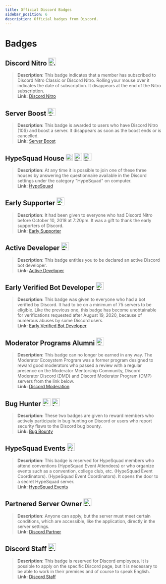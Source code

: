 ```yaml
---
title: Official Discord Badges
sidebar_position: 6
description: Official badges from Discord.
---
```


# Badges

## Discord Nitro <img src="/img/nitro.png" alt="DiscordNitro" width="25" />

> **Description:** This badge indicates that a member has subscribed to Discord Nitro Classic or Discord Nitro. Rolling your mouse over it indicates the date of subscription. It disappears at the end of the Nitro subscription. <br/> 
> **Link:** [Discord Nitro](https://discord.com/nitro) <br/>

## Server Boost <img src="/img/boost.png" alt="ServerBoost" width="25" />

> **Description:** This badge is awarded to users who have Discord Nitro (10$) and boost a server. It disappears as soon as the boost ends or is cancelled. <br/> 
> **Link:** [Server Boost](https://cdn.discordapp.com/attachments/448243386684538901/638866725013684225/multiboosting.png) <br/>

## HypeSquad House <img src="/img/bravery.png" alt="Bravery" width="22" /> <img src="/img/balance.png" alt="Balance" width="25" /> <img src="/img/brillance.png" alt="Brillance" width="25" />

> **Description:** At any time it is possible to join one of these three houses by answering the questionnaire available in the Discord settings under the category "HypeSquad" on computer. <br/> 
> **Link:** [HypeSquad](https://support.discord.com/hc/en-us/articles/360007553672-HypeSquad-House-Breakdown) <br/>

## Early Supporter <img src="/img/earlysupporter.png" alt="EarlySupporter" width="25" />

> **Description:** It had been given to everyone who had Discord Nitro before October 10, 2018 at 7:20pm. It was a gift to thank the early supporters of Discord. <br/> 
> **Link:** [Early Supporter](https://support.discord.com/hc/en-us/articles/360017949691-Grandfathered-Nitro-Classic-FAQ) <br/>

## Active Developer <img src="/img/ad.png" alt="EarlySupporter" width="25" />

> **Description:** This badge entitles you to be declared an active Discord bot developer. <br/> 
> **Link:** [Active Developer](https://discord.com/developers/active-developer) <br/>

## Early Verified Bot Developer <img src="/img/earlydev.png" alt="EarlyDev" width="25" />

> **Description:** This badge was given to everyone who had a bot verified by Discord. It had to be on a minimum of 75 servers to be eligible. Like the previous one, this badge has become unobtainable for verifications requested after August 19, 2020, because of numerous abuses by some Discord users. <br/> 
> **Link:** [Early Verified Bot Developer](https://support.discord.com/hc/en-us/community/posts/360049352973-Bot-Developer-Badge-New-Restrictions-TURNAROUND) <br/>

## Moderator Programs Alumni <img src="/img/mpa.png" alt="CertifiedDiscordModerator" width="25" />

> **Description:** This badge can no longer be earned in any way. The Moderator Ecosystem Program was a former program designed to reward good moderators who passed a review with a regular presence on the Moderator Mentorship Community, Discord Moderator Discord (DMD) and Discord Moderator Program (DMP) servers from the link below. <br/> 
> **Link:** [Discord Moderation](https://discord.com/moderation) <br/>

## Bug Hunter <img src="/img/lvl1.png" alt="Lvl1" width="25" /> <img src="/img/lvl2.png" alt="Lvl2" width="25" />

> **Description:** These two badges are given to reward members who actively participate in bug hunting on Discord or users who report security flaws to the Discord bug bounty. <br/> 
> **Link:** [Bug Bounty](https://discord.com/security) <br/>

## HypeSquad Events <img src="/img/hse.png" alt="HypeSquadEvents" width="25" />

> **Description:** This badge is reserved for HypeSquad members who attend conventions (HypeSquad Event Attendees) or who organize events such as a convention, college club, etc. (HypeSquad Event Coordinators). (HypeSquad Event Coordinators). It opens the door to a secret HypeSquad server. <br/> 
> **Link:** [HypeSquad Events](https://discord.com/hypesquad) <br/>

## Partnered Server Owner <img src="/img/partner.png" alt="Discord Partner" width="25" />

> **Description:** Anyone can apply, but the server must meet certain conditions, which are accessible, like the application, directly in the server settings. <br/> 
> **Link:** [Discord Partner](https://discord.com/partners) <br/>

## Discord Staff <img src="/img/staff.png" alt="Discord Staff" width="25" />

> **Description:** This badge is reserved for Discord employees. It is possible to apply on the specific Discord page, but it is necessary to be able to work in their premises and of course to speak English. <br/> 
> **Link:** [Discord Staff](https://discord.com/careers) <br/>
